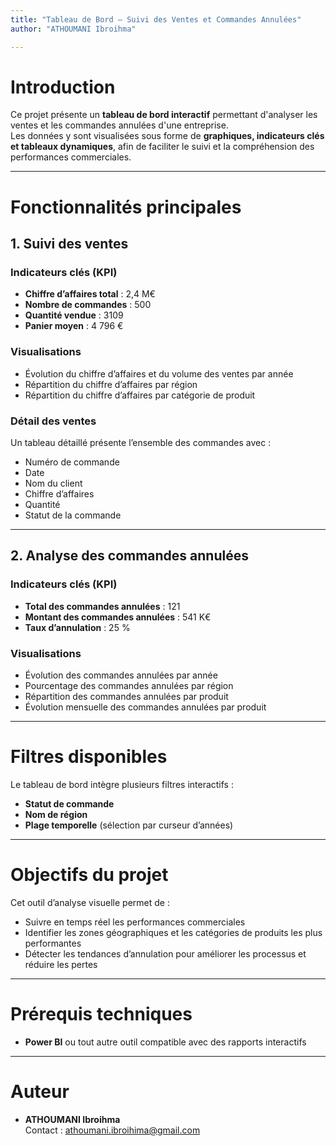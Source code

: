 ```yaml
---
title: "Tableau de Bord – Suivi des Ventes et Commandes Annulées"
author: "ATHOUMANI Ibroihma"

---
```


# Introduction

Ce projet présente un **tableau de bord interactif** permettant d'analyser les ventes et les commandes annulées d'une entreprise.  
Les données y sont visualisées sous forme de **graphiques, indicateurs clés et tableaux dynamiques**, afin de faciliter le suivi et la compréhension des performances commerciales.

---

# Fonctionnalités principales

## 1. Suivi des ventes

### Indicateurs clés (KPI)
- **Chiffre d’affaires total** : 2,4 M€
- **Nombre de commandes** : 500
- **Quantité vendue** : 3109
- **Panier moyen** : 4 796 €

### Visualisations
- Évolution du chiffre d’affaires et du volume des ventes par année
- Répartition du chiffre d’affaires par région
- Répartition du chiffre d’affaires par catégorie de produit

### Détail des ventes
Un tableau détaillé présente l’ensemble des commandes avec :
- Numéro de commande
- Date
- Nom du client
- Chiffre d’affaires
- Quantité
- Statut de la commande

---

## 2. Analyse des commandes annulées

### Indicateurs clés (KPI)
- **Total des commandes annulées** : 121
- **Montant des commandes annulées** : 541 K€
- **Taux d’annulation** : 25 %

### Visualisations
- Évolution des commandes annulées par année
- Pourcentage des commandes annulées par région
- Répartition des commandes annulées par produit
- Évolution mensuelle des commandes annulées par produit

---

# Filtres disponibles

Le tableau de bord intègre plusieurs filtres interactifs :
- **Statut de commande**
- **Nom de région**
- **Plage temporelle** (sélection par curseur d’années)

---

# Objectifs du projet

Cet outil d’analyse visuelle permet de :

- Suivre en temps réel les performances commerciales
- Identifier les zones géographiques et les catégories de produits les plus performantes
- Détecter les tendances d’annulation pour améliorer les processus et réduire les pertes

---

# Prérequis techniques

- **Power BI** ou tout autre outil compatible avec des rapports interactifs
  

---

# Auteur

- **ATHOUMANI Ibroihma**  
  Contact : athoumani.ibroihima@gmail.com
